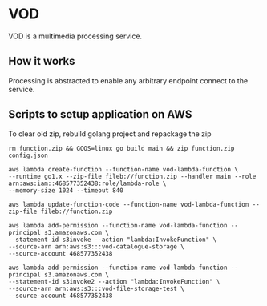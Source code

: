 # VOD 
VOD is a multimedia processing service.

## How it works
Processing is abstracted to enable any arbitrary endpoint connect to the service.

## Scripts to setup application on AWS

To clear old zip, rebuild golang project and repackage the zip
```shell
rm function.zip && GOOS=linux go build main && zip function.zip config.json
```

```shell
aws lambda create-function --function-name vod-lambda-function \
--runtime go1.x --zip-file fileb://function.zip --handler main --role arn:aws:iam::468577352438:role/lambda-role \
--memory-size 1024 --timeout 840
```

```shell
aws lambda update-function-code --function-name vod-lambda-function --zip-file fileb://function.zip 
```

```shell
aws lambda add-permission --function-name vod-lambda-function --principal s3.amazonaws.com \
--statement-id s3invoke --action "lambda:InvokeFunction" \
--source-arn arn:aws:s3:::vod-catalogue-storage \
--source-account 468577352438
```

```shell
aws lambda add-permission --function-name vod-lambda-function --principal s3.amazonaws.com \
--statement-id s3invoke2 --action "lambda:InvokeFunction" \
--source-arn arn:aws:s3:::vod-file-storage-test \
--source-account 468577352438
```